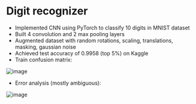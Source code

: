 # Digit recognizer
* Implemented CNN using PyTorch to classify 10 digits in MNIST dataset
* Built 4 convolution and 2 max pooling layers
* Augmented dataset with random rotations, scaling, translations, masking, gaussian noise
* Achieved test accuracy of 0.9958 (top 5%) on Kaggle
* Train confusion matrix:
  
![image](https://github.com/user-attachments/assets/7527c69b-9d9a-432a-bc3f-1fef17015699)
* Error analysis (mostly ambiguous):

![image](https://github.com/user-attachments/assets/f50a5ad0-6d9d-4fdf-a9e5-0e5634b91b79)
